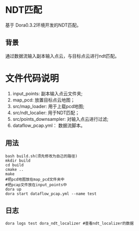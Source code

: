 # NDT匹配

基于 Dora0.3.2环境开发的NDT匹配。

## 背景

通过数据流输入副本输入点云，与目标点云进行ndt匹配。

# 文件代码说明

1. input_points: 副本输入点云文件夹;
2. map_pcd: 放置目标点云地图；
3. src/map_loader: 用于上载pcd地图;
4. src/ndt_localier: 用于NDT匹配；
5. src/points_downsampler: 对输入点云进行过滤;
6. dataflow_pcap.yml： 数据流脚本。

## 用法

```
bash build.sh(须先修改为自己的路径)
mkdir build
cd build
cmake ..
make 
#把pcd地图放在map_pcd文件夹中
#把pcap文件放在input_points中
dora up
dora start dataflow_pcap.yml --name test
```

## 日志

```
dora logs test dora_ndt_localizer #查看ndt_localizer的数据
```
